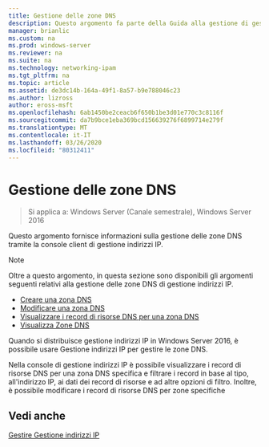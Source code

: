 ```yaml
---
title: Gestione delle zone DNS
description: Questo argomento fa parte della Guida alla gestione di gestione indirizzi IP in Windows Server 2016.
manager: brianlic
ms.custom: na
ms.prod: windows-server
ms.reviewer: na
ms.suite: na
ms.technology: networking-ipam
ms.tgt_pltfrm: na
ms.topic: article
ms.assetid: de3dc14b-164a-49f1-8a57-b9e788046c23
ms.author: lizross
author: eross-msft
ms.openlocfilehash: 6ab1450be2ceacb6f650b1be3d01e770c3c8116f
ms.sourcegitcommit: da7b9bce1eba369bcd156639276f6899714e279f
ms.translationtype: MT
ms.contentlocale: it-IT
ms.lasthandoff: 03/26/2020
ms.locfileid: "80312411"
---
```

# <a name="dns-zone-management"></a>Gestione delle zone DNS

>Si applica a: Windows Server (Canale semestrale), Windows Server 2016

Questo argomento fornisce informazioni sulla gestione delle zone DNS tramite la console client di gestione indirizzi IP.  
  
> [!NOTE]  
> Oltre a questo argomento, in questa sezione sono disponibili gli argomenti seguenti relativi alla gestione delle zone DNS di gestione indirizzi IP.  
>   
> -   [Creare una zona DNS](../../technologies/ipam/Create-a-DNS-Zone.md)  
> -   [Modificare una zona DNS](../../technologies/ipam/Edit-a-DNS-Zone.md)  
> -   [Visualizzare i record di risorse DNS per una zona DNS](../../technologies/ipam/View-DNS-Resource-Records-for-a-DNS-Zone.md)  
> -   [Visualizza Zone DNS](../../technologies/ipam/View-DNS-Zones.md)  
  
Quando si distribuisce gestione indirizzi IP in Windows Server 2016, è possibile usare Gestione indirizzi IP per gestire le zone DNS.  
  
Nella console di gestione indirizzi IP è possibile visualizzare i record di risorse DNS per una zona DNS specifica e filtrare i record in base al tipo, all'indirizzo IP, ai dati dei record di risorse e ad altre opzioni di filtro. Inoltre, è possibile modificare i record di risorse DNS per zone specifiche  
  
## <a name="see-also"></a>Vedi anche  
[Gestire Gestione indirizzi IP](Manage-IPAM.md)  
  


